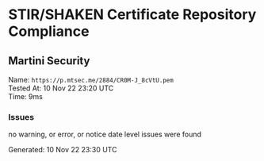# STIR/SHAKEN Certificate Repository Compliance

## Martini Security

Name: `https://p.mtsec.me/2884/CR0M-J_8cVtU.pem`\
Tested At: 10 Nov 22 23:20 UTC\
Time: 9ms

### Issues

no warning, or error, or notice date level issues were found

Generated: 10 Nov 22 23:30 UTC